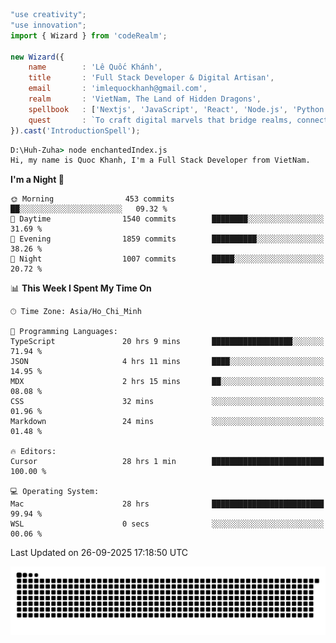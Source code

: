 <!--x axis divider-->

```js 
"use creativity";
"use innovation";
import { Wizard } from 'codeRealm';

new Wizard({
    name        : 'Lê Quốc Khánh',
    title       : 'Full Stack Developer & Digital Artisan',
    email       : 'imlequockhanh@gmail.com',
    realm       : 'VietNam, The Land of Hidden Dragons',
    spellbook   : ['Nextjs', 'JavaScript', 'React', 'Node.js', 'Python', 'Flutter', 'Cloud Services'],
    quest       : `To craft digital marvels that bridge realms, connect cultures, and bring imagination to life.`,
}).cast('IntroductionSpell');
```

```cmd
D:\Huh-Zuha> node enchantedIndex.js
Hi, my name is Quoc Khanh, I'm a Full Stack Developer from VietNam.
```
<!--START_SECTION:waka-->
**I'm a Night 🦉** 

```text
🌞 Morning                453 commits         ██░░░░░░░░░░░░░░░░░░░░░░░   09.32 % 
🌆 Daytime                1540 commits        ████████░░░░░░░░░░░░░░░░░   31.69 % 
🌃 Evening                1859 commits        ██████████░░░░░░░░░░░░░░░   38.26 % 
🌙 Night                  1007 commits        █████░░░░░░░░░░░░░░░░░░░░   20.72 % 
```


📊 **This Week I Spent My Time On** 

```text
🕑︎ Time Zone: Asia/Ho_Chi_Minh

💬 Programming Languages: 
TypeScript               20 hrs 9 mins       ██████████████████░░░░░░░   71.94 % 
JSON                     4 hrs 11 mins       ████░░░░░░░░░░░░░░░░░░░░░   14.95 % 
MDX                      2 hrs 15 mins       ██░░░░░░░░░░░░░░░░░░░░░░░   08.08 % 
CSS                      32 mins             ░░░░░░░░░░░░░░░░░░░░░░░░░   01.96 % 
Markdown                 24 mins             ░░░░░░░░░░░░░░░░░░░░░░░░░   01.48 % 

🔥 Editors: 
Cursor                   28 hrs 1 min        █████████████████████████   100.00 % 

💻 Operating System: 
Mac                      28 hrs              █████████████████████████   99.94 % 
WSL                      0 secs              ░░░░░░░░░░░░░░░░░░░░░░░░░   00.06 % 
```


 Last Updated on 26-09-2025 17:18:50 UTC
<!--END_SECTION:waka-->
<picture>
  <source media="(prefers-color-scheme: dark)" srcset="https://raw.githubusercontent.com/leecois/leecois/output/github-contribution-grid-snake-dark.svg">
  <source media="(prefers-color-scheme: light)" srcset="https://raw.githubusercontent.com/leecois/leecois/output/github-contribution-grid-snake.svg">
  <img alt="github contribution grid snake animation" src="https://raw.githubusercontent.com/leecois/leecois/output/github-contribution-grid-snake.svg">
</picture>
